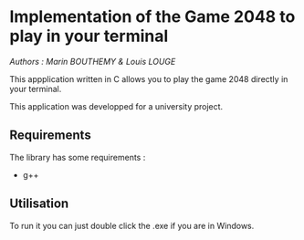 # Implementation of the Game 2048 to play in your terminal
*Authors : Marin BOUTHEMY & Louis LOUGE*

This appplication written in C allows you to play the game 2048 directly in your terminal.

This application was developped for a university project.

## Requirements
The library has some requirements :
 - g++

## Utilisation

To run it you can just double click the .exe if you are in Windows.
